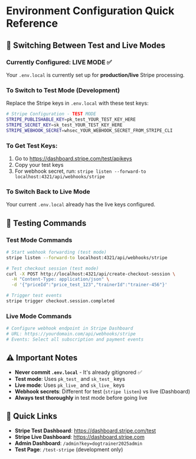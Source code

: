 # Environment Configuration Quick Reference

## 🔄 Switching Between Test and Live Modes

### Currently Configured: LIVE MODE ✅
Your `.env.local` is currently set up for **production/live** Stripe processing.

### To Switch to Test Mode (Development)
Replace the Stripe keys in `.env.local` with these test keys:

```bash
# Stripe Configuration - TEST MODE
STRIPE_PUBLISHABLE_KEY=pk_test_YOUR_TEST_KEY_HERE
STRIPE_SECRET_KEY=sk_test_YOUR_TEST_KEY_HERE
STRIPE_WEBHOOK_SECRET=whsec_YOUR_WEBHOOK_SECRET_FROM_STRIPE_CLI
```

### To Get Test Keys:
1. Go to https://dashboard.stripe.com/test/apikeys
2. Copy your test keys
3. For webhook secret, run: `stripe listen --forward-to localhost:4321/api/webhooks/stripe`

### To Switch Back to Live Mode
Your current `.env.local` already has the live keys configured.

## 🧪 Testing Commands

### Test Mode Commands
```bash
# Start webhook forwarding (test mode)
stripe listen --forward-to localhost:4321/api/webhooks/stripe

# Test checkout session (test mode)
curl -X POST http://localhost:4321/api/create-checkout-session \
  -H "Content-Type: application/json" \
  -d '{"priceId":"price_test_123","trainerId":"trainer-456"}'

# Trigger test events
stripe trigger checkout.session.completed
```

### Live Mode Commands
```bash
# Configure webhook endpoint in Stripe Dashboard
# URL: https://yourdomain.com/api/webhooks/stripe
# Events: Select all subscription and payment events
```

## ⚠️ Important Notes

- **Never commit `.env.local`** - It's already gitignored ✅
- **Test mode**: Uses `pk_test_` and `sk_test_` keys
- **Live mode**: Uses `pk_live_` and `sk_live_` keys  
- **Webhook secrets**: Different for test (`stripe listen`) vs live (Dashboard)
- **Always test thoroughly** in test mode before going live

## 🔗 Quick Links

- **Stripe Test Dashboard**: https://dashboard.stripe.com/test
- **Stripe Live Dashboard**: https://dashboard.stripe.com
- **Admin Dashboard**: `/admin?key=dogtrainer2025admin`
- **Test Page**: `/test-stripe` (development only)
